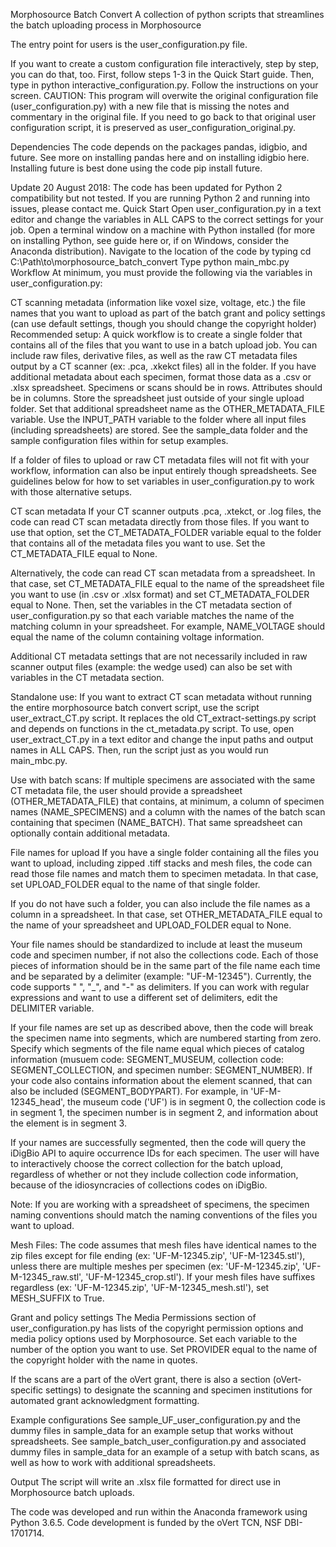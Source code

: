 Morphosource Batch Convert
A collection of python scripts that streamlines the batch uploading process in Morphosource

The entry point for users is the user_configuration.py file.

If you want to create a custom configuration file interactively, step by step, you can do that, too. First, follow steps 1-3 in the Quick Start guide. Then, type in python interactive_configuration.py. Follow the instructions on your screen. CAUTION: This program will overwite the original configuration file (user_configuration.py) with a new file that is missing the notes and commentary in the original file. If you need to go back to that original user configuration script, it is preserved as user_configuration_original.py.

Dependencies
The code depends on the packages pandas, idigbio, and future. See more on installing pandas here and on installing idigbio here. Installing future is best done using the code pip install future.

Update 20 August 2018: The code has been updated for Python 2 compatibility but not tested. If you are running Python 2 and running into issues, please contact me. 
Quick Start
Open user_configuration.py in a text editor and change the variables in ALL CAPS to the correct settings for your job.
Open a terminal window on a machine with Python installed (for more on installing Python, see guide here or, if on Windows, consider the Anaconda distribution).
Navigate to the location of the code by typing cd C:\Path\to\morphosource_batch_convert
Type python main_mbc.py
Workflow
At minimum, you must provide the following via the variables in user_configuration.py:

CT scanning metadata (information like voxel size, voltage, etc.)
the file names that you want to upload as part of the batch
grant and policy settings (can use default settings, though you should change the copyright holder)
Recommended setup: A quick workflow is to create a single folder that contains all of the files that you want to use in a batch upload job. You can include raw files, derivative files, as well as the raw CT metadata files output by a CT scanner (ex: .pca, .xkekct files) all in the folder. If you have additional metadata about each specimen, format those data as a .csv or .xlsx spreadsheet. Specimens or scans should be in rows. Attributes should be in columns. Store the spreadsheet just outside of your single upload folder. Set that additional spreadsheet name as the OTHER_METADATA_FILE variable. Use the INPUT_PATH variable to the folder where all input files (including spreadsheets) are stored. See the sample_data folder and the sample configuration files within for setup examples.

If a folder of files to upload or raw CT metadata files will not fit with your workflow, information can also be input entirely though spreadsheets. See guidelines below for how to set variables in user_configuration.py to work with those alternative setups.

CT scan metadata
If your CT scanner outputs .pca, .xtekct, or .log files, the code can read CT scan metadata directly from those files. If you want to use that option, set the CT_METADATA_FOLDER variable equal to the folder that contains all of the metadata files you want to use. Set the CT_METADATA_FILE equal to None.

Alternatively, the code can read CT scan metadata from a spreadsheet. In that case, set CT_METADATA_FILE equal to the name of the spreadsheet file you want to use (in .csv or .xlsx format) and set CT_METADATA_FOLDER equal to None. Then, set the variables in the CT metadata section of user_configuration.py so that each variable matches the name of the matching column in your spreadsheet. For example, NAME_VOLTAGE should equal the name of the column containing voltage information.

Additional CT metadata settings that are not necessarily included in raw scanner output files (example: the wedge used) can also be set with variables in the CT metadata section.

Standalone use: If you want to extract CT scan metadata without running the entire morphosource batch convert script, use the script user_extract_CT.py script. It replaces the old CT_extract-settings.py script and depends on functions in the ct_metadata.py script. To use, open user_extract_CT.py in a text editor and change the input paths and output names in ALL CAPS. Then, run the script just as you would run main_mbc.py.

Use with batch scans: If multiple specimens are associated with the same CT metadata file, the user should provide a spreadsheet (OTHER_METADATA_FILE) that contains, at minimum, a column of specimen names (NAME_SPECIMENS) and a column with the names of the batch scan containing that specimen (NAME_BATCH). That same spreadsheet can optionally contain additional metadata.

File names for upload
If you have a single folder containing all the files you want to upload, including zipped .tiff stacks and mesh files, the code can read those file names and match them to specimen metadata. In that case, set UPLOAD_FOLDER equal to the name of that single folder.

If you do not have such a folder, you can also include the file names as a column in a spreadsheet. In that case, set OTHER_METADATA_FILE equal to the name of your spreadsheet and UPLOAD_FOLDER equal to None.

Your file names should be standardized to include at least the museum code and specimen number, if not also the collections code. Each of those pieces of information should be in the same part of the file name each time and be separated by a delimiter (example: "UF-M-12345"). Currently, the code supports " ", "_", and "-" as delimiters. If you can work with regular expressions and want to use a different set of delimiters, edit the DELIMITER variable.

If your file names are set up as described above, then the code will break the specimen name into segments, which are numbered starting from zero. Specify which segments of the file name equal which pieces of catalog information (musuem code: SEGMENT_MUSEUM, collection code: SEGMENT_COLLECTION, and specimen number: SEGMENT_NUMBER). If your code also contains information about the element scanned, that can also be included (SEGMENT_BODYPART). For example, in 'UF-M-12345_head', the museum code ('UF') is in segment 0, the collection code is in segment 1, the specimen number is in segment 2, and information about the element is in segment 3.

If your names are successfully segmented, then the code will query the iDigBio API to aquire occurrence IDs for each specimen. The user will have to interactively choose the correct collection for the batch upload, regardless of whether or not they include collection code information, because of the idiosyncracies of collections codes on iDigBio.

Note: If you are working with a spreadsheet of specimens, the specimen naming conventions should match the naming conventions of the files you want to upload.

Mesh Files: The code assumes that mesh files have identical names to the zip files except for file ending (ex: 'UF-M-12345.zip', 'UF-M-12345.stl'), unless there are multiple meshes per specimen (ex: 'UF-M-12345.zip', 'UF-M-12345_raw.stl', 'UF-M-12345_crop.stl'). If your mesh files have suffixes regardless (ex: 'UF-M-12345.zip', 'UF-M-12345_mesh.stl'), set MESH_SUFFIX to True.

Grant and policy settings
The Media Permissions section of user_configuration.py has lists of the copyright permission options and media policy options used by Morphosource. Set each variable to the number of the option you want to use. Set PROVIDER equal to the name of the copyright holder with the name in quotes.

If the scans are a part of the oVert grant, there is also a section (oVert-specific settings) to designate the scanning and specimen institutions for automated grant acknowledgment formatting.

Example configurations
See sample_UF_user_configuration.py and the dummy files in sample_data for an example setup that works without spreadsheets. See sample_batch_user_configuration.py and associated dummy files in sample_data for an example of a setup with batch scans, as well as how to work with additional spreadsheets.

Output
The script will write an .xlsx file formatted for direct use in Morphosource batch uploads.

The code was developed and run within the Anaconda framework using Python 3.6.5. Code development is funded by the oVert TCN, NSF DBI-1701714.
